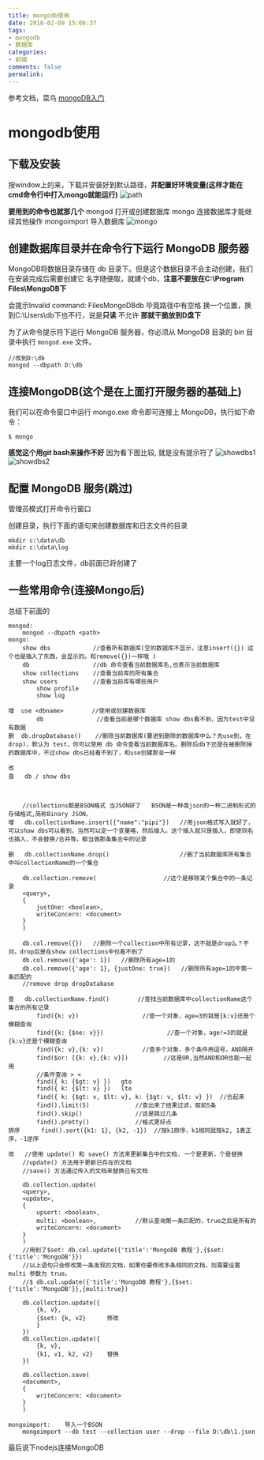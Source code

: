 ```yaml
---
title: mongodb使用
date: 2018-02-09 15:06:37
tags:
- mongodb
- 数据库
categories:
- 前端
comments: false
permalink:
---
```


参考文档，菜鸟
[mongoDB入门](http://www.runoob.com/mongodb/mongodb-window-install.html)

# mongodb使用

## 下载及安装

按window上的来，下载并安装好到默认路径，**并配置好环境变量(这样才能在cmd命令行中打入mongo就能运行)**
![path](path.png)

**要用到的命令也就那几个**
mongod 打开或创建数据库
mongo   连接数据库才能继续其他操作
mongoimport 导入数据库
![mongo](mongo.png)

## 创建数据库目录并在命令行下运行 MongoDB 服务器

MongoDB将数据目录存储在 db 目录下。但是这个数据目录不会主动创建，我们在安装完成后需要创建它
名字随便取，就建个db，**注意不要放在C:\Program Files\MongoDB下**

会提示Invalid command: FilesMongoDBdb
毕竟路径中有空格
换一个位置，换到C:\Users\db下也不行，说是**只读** 不允许
**那就干脆放到D盘下**

为了从命令提示符下运行 MongoDB 服务器，你必须从 MongoDB 目录的 bin 目录中执行 `mongod.exe` 文件。

```
//改到D:\db
mongod --dbpath D:\db
```

## 连接MongoDB(这个是在上面打开服务器的基础上)

我们可以在命令窗口中运行 mongo.exe 命令即可连接上 MongoDB，执行如下命令：

```
$ mongo
```

**感觉这个用git bash来操作不好**
因为看下图比较, 就是没有提示符了
![showdbs1](showdbs1.png)
![showdbs2](showdbs2.png)

## 配置 MongoDB 服务(跳过)

管理员模式打开命令行窗口

创建目录，执行下面的语句来创建数据库和日志文件的目录

```
mkdir c:\data\db
mkdir c:\data\log
```

主要一个log日志文件，db前面已将创建了

## 一些常用命令(连接Mongo后)

总结下前面的

```
mongod:
    mongod --dbpath <path>
mongo:
    show dbs            //查看所有数据库(空的数据库不显示，注意insert({}) 这个也是插入了东西，会显示的。和remove({})一样哦 )
    db                  //db 命令查看当前数据库名,也表示当前数据库
    show collections    //查看当前库的所有集合
    show users          //查看当前库有哪些用户
        show profile
        show log

增  use <dbname>        //使用或创建数据库
        db               //查看当前是哪个数据库 show dbs看不到，因为test中没有数据
删  db.dropDatabase()    //删除当前数据库(要进到删除的数据库中么？先use到，在drop)，默认为 test，你可以使用 db 命令查看当前数据库名。删除后db下还是在被删除掉的数据库中，不过show dbs已经看不到了，和use创建那会一样

改   
查   db / show dbs



    //collections都是BSON格式 当JSON好了   BSON是一种类json的一种二进制形式的存储格式,简称Binary JSON。
增   db.collectionName.insert({"name":"pipi"})   //用json格式写入就好了，可以show dbs可以看到，当然可以定一个变量咯，然后插入。这个插入就只是插入，即使同名也插入，不会替换/合并等。都当做那条集合中的记录

删   db.collectionName.drop()                    //删了当前数据库所有集合中叫collectionName的一个集合

    db.collection.remove(                   //这个是移除某个集合中的一条记录
    <query>,
    {
        justOne: <boolean>,
        writeConcern: <document>
    }
    )

    db.col.remove({})   //删除一个collection中所有记录，这不就是drop么？不对。drop后是在show collections中也看不到了
    db.col.remove({'age': 1})   //删除所有age=1的
    db.col.remove({'age': 1}, {justOne: true})   //删除所有age=1的中第一条匹配的
    //remove drop dropDatabase

查   db.collectionName.find()        //查找当前数据库中collectionName这个集合的所有记录
        find({k: v})                  //查一个对象，age=3的就是{k:v}还是个模糊查询
        find({k: {$ne: v}})                  //查一个对象，age!=3的就是{k:v}还是个模糊查询
        find({k: v},{k: v})           //查多个对象，多个条件用逗号，AND隔开
        find($or: [{k: v},{k: v}])          //这是OR,当然AND和OR也能一起用
        //条件查询 > <
        find({ k: {$gt: v} })   gte
        find({ k: {$lt: v} })   lte
        find({ k: {$gt: v, $lt: v}, k: {$gt: v, $lt: v} })  //合起来
        find().limit(5)             //查出来了结果过滤，取前5条
        find().skip()               //这是跳过几条
        find().pretty()             //格式更好点
排序      find().sort({k1: 1}, {k2, -1})  //按k1排序，k1相同就按k2, 1表正序，-1逆序

改   //使用 update() 和 save() 方法来更新集合中的文档. 一个是更新，个是替换
    //update() 方法用于更新已存在的文档
    //save() 方法通过传入的文档来替换已有文档

    db.collection.update(
    <query>,
    <update>,
    {
        upsert: <boolean>,
        multi: <boolean>,           //默认查询第一条匹配的，true之后是所有的
        writeConcern: <document>
    }
    )
    //用到了$set: db.col.update({'title':'MongoDB 教程'},{$set:{'title':'MongoDB'}})
    //以上语句只会修改第一条发现的文档，如果你要修改多条相同的文档，则需要设置 multi 参数为 true。
    //$ db.col.update({'title':'MongoDB 教程'},{$set:{'title':'MongoDB'}},{multi:true})

    db.collection.update({
        {k, v},
        {$set: {k, v2}      修改
        }
    })
    db.collection.update({
        {k, v},
        {k1, v1, k2, v2}    替换
    })

    db.collection.save(
    <document>,
    {
        writeConcern: <document>
    }
    )

mongoimport:    导入一个BSON
    mongoimport --db test --collection user --drop --file D:\db\1.json

```

最后说下nodejs连接MongoDB



